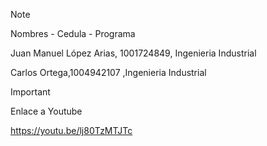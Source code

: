 > [!NOTE]
> Nombres - Cedula - Programa

Juan Manuel López Arias, 1001724849, Ingenieria Industrial

Carlos Ortega,1004942107 ,Ingenieria Industrial

> [!IMPORTANT]
> Enlace a Youtube

https://youtu.be/lj80TzMTJTc





